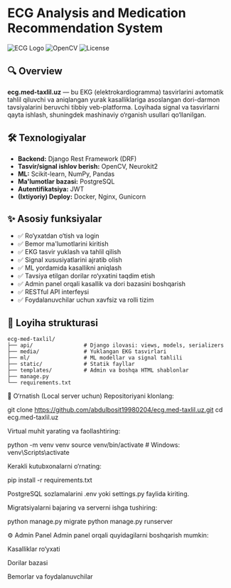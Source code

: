 # ECG Analysis and Medication Recommendation System

![ECG Logo](https://img.shields.io/badge/Django%20REST-Backend-green)
![OpenCV](https://img.shields.io/badge/OpenCV-Image%20Processing-blue)
![License](https://img.shields.io/badge/License-MIT-lightgrey)

## 🔍 Overview

**ecg.med-taxlil.uz** — bu EKG (elektrokardiogramma) tasvirlarini avtomatik tahlil qiluvchi va aniqlangan yurak kasalliklariga asoslangan dori-darmon tavsiyalarini beruvchi tibbiy veb-platforma. Loyihada signal va tasvirlarni qayta ishlash, shuningdek mashinaviy o‘rganish usullari qo‘llanilgan.

## 🛠 Texnologiyalar

- **Backend:** Django Rest Framework (DRF)
- **Tasvir/signal ishlov berish:** OpenCV, Neurokit2
- **ML:** Scikit-learn, NumPy, Pandas
- **Ma'lumotlar bazasi:** PostgreSQL
- **Autentifikatsiya:** JWT
- **(Ixtiyoriy) Deploy:** Docker, Nginx, Gunicorn

## ✨ Asosiy funksiyalar

- ✅ Ro‘yxatdan o‘tish va login
- ✅ Bemor ma'lumotlarini kiritish
- ✅ EKG tasvir yuklash va tahlil qilish
- ✅ Signal xususiyatlarini ajratib olish
- ✅ ML yordamida kasallikni aniqlash
- ✅ Tavsiya etilgan dorilar ro‘yxatini taqdim etish
- ✅ Admin panel orqali kasallik va dori bazasini boshqarish
- ✅ RESTful API interfeysi
- ✅ Foydalanuvchilar uchun xavfsiz va rolli tizim


## 📁 Loyiha strukturasi

```text
ecg-med-taxlil/
├── api/                # Django ilovasi: views, models, serializers
├── media/              # Yuklangan EKG tasvirlari
├── ml/                 # ML modellar va signal tahlili
├── static/             # Statik fayllar
├── templates/          # Admin va boshqa HTML shablonlar
├── manage.py
└── requirements.txt
```

🚀 O‘rnatish (Local server uchun)
Repositoriyani klonlang:


git clone https://github.com/abdulbosit19980204/ecg.med-taxlil.uz.git
cd ecg.med-taxlil.uz

Virtual muhit yarating va faollashtiring:

python -m venv venv
source venv/bin/activate  # Windows: venv\Scripts\activate

Kerakli kutubxonalarni o‘rnating:

pip install -r requirements.txt

PostgreSQL sozlamalarini .env yoki settings.py faylida kiriting.

Migratsiyalarni bajaring va serverni ishga tushiring:

python manage.py migrate
python manage.py runserver


⚙️ Admin Panel
Admin panel orqali quyidagilarni boshqarish mumkin:

Kasalliklar ro‘yxati

Dorilar bazasi

Bemorlar va foydalanuvchilar
